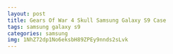 ```yaml
---
layout: post
title: Gears Of War 4 Skull Samsung Galaxy S9 Case
tags: samsung galaxy s9
categories: samsung
img: 1NhZ72dp1No6eksbH89ZPEy9nnds2sLvk
---
```

